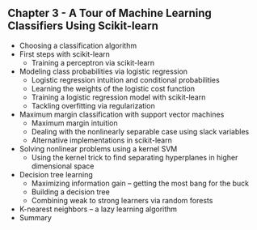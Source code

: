 


## Chapter 3 - A Tour of Machine Learning Classifiers Using Scikit-learn

- Choosing a classification algorithm
- First steps with scikit-learn
    - Training a perceptron via scikit-learn
- Modeling class probabilities via logistic regression
    - Logistic regression intuition and conditional probabilities
    - Learning the weights of the logistic cost function
    - Training a logistic regression model with scikit-learn
    - Tackling overfitting via regularization
- Maximum margin classification with support vector machines
    - Maximum margin intuition
    - Dealing with the nonlinearly separable case using slack variables
    - Alternative implementations in scikit-learn
- Solving nonlinear problems using a kernel SVM
    - Using the kernel trick to find separating hyperplanes in higher dimensional space
- Decision tree learning
    - Maximizing information gain – getting the most bang for the buck
    - Building a decision tree
    - Combining weak to strong learners via random forests
- K-nearest neighbors – a lazy learning algorithm
- Summary